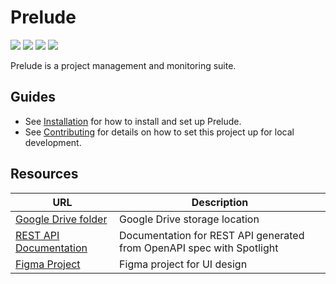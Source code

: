 <!--
MIT License

Copyright (c) 2023 Sophie Katz

Permission is hereby granted, free of charge, to any person obtaining a copy
of this software and associated documentation files (the "Software"), to deal
in the Software without restriction, including without limitation the rights
to use, copy, modify, merge, publish, distribute, sublicense, and/or sell
copies of the Software, and to permit persons to whom the Software is
furnished to do so, subject to the following conditions:

The above copyright notice and this permission notice shall be included in all
copies or substantial portions of the Software.

THE SOFTWARE IS PROVIDED "AS IS", WITHOUT WARRANTY OF ANY KIND, EXPRESS OR
IMPLIED, INCLUDING BUT NOT LIMITED TO THE WARRANTIES OF MERCHANTABILITY,
FITNESS FOR A PARTICULAR PURPOSE AND NONINFRINGEMENT. IN NO EVENT SHALL THE
AUTHORS OR COPYRIGHT HOLDERS BE LIABLE FOR ANY CLAIM, DAMAGES OR OTHER
LIABILITY, WHETHER IN AN ACTION OF CONTRACT, TORT OR OTHERWISE, ARISING FROM,
OUT OF OR IN CONNECTION WITH THE SOFTWARE OR THE USE OR OTHER DEALINGS IN THE
SOFTWARE.
-->

# Prelude

<img src="https://img.shields.io/badge/license-MIT-green" /> <img src="https://img.shields.io/badge/rust-1.69.0-blue" /> <img src="https://img.shields.io/badge/node-v18.13.0-blue" /> <img src="https://img.shields.io/badge/platform-linux%7Cdocker-lightgrey" />

Prelude is a project management and monitoring suite.

## Guides

* See [Installation](/docs/Installation.md) for how to install and set up Prelude.
* See [Contributing](/docs/Contributing.md) for details on how to set this project up for local development.

## Resources

| URL                                                                                                            | Description                                                           |
| -------------------------------------------------------------------------------------------------------------- | --------------------------------------------------------------------- |
| [Google Drive folder](https://drive.google.com/drive/folders/1N00nt2MpcOYI9LJROfeZS94XxQnfkklY?usp=share_link) | Google Drive storage location                                         |
| [REST API Documentation](https://portobello.stoplight.io/docs/portobello)                                      | Documentation for REST API generated from OpenAPI spec with Spotlight |
| [Figma Project](https://www.figma.com/files/project/85231228/Prelude)                                          | Figma project for UI design                                           |
